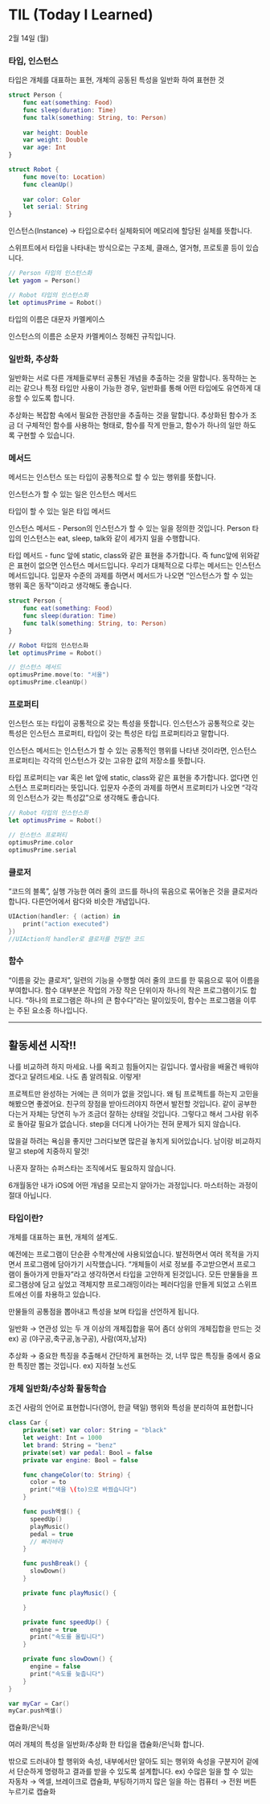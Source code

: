 # TIL (Today I Learned)
2월 14일 (월)

### 타입, 인스턴스

타입은 개체를 대표하는 표현, 개체의 공동된 특성을 일반화 하여 표현한 것

```swift
struct Person {
    func eat(something: Food)
    func sleep(duration: Time)
    func talk(something: String, to: Person)
    
    var height: Double
    var weight: Double
    var age: Int
}

struct Robot {
    func move(to: Location)
    func cleanUp()
    
    var color: Color
    let serial: String
}
```

인스턴스(Instance) → 타입으로수터 실체화되어 메모리에 할당된 실체를 뜻합니다. 

스위프트에서 타입을 나타내는 방식으로는 구조체, 클래스, 열거형, 프로토콜 등이 있습니다. 

```swift
// Person 타입의 인스턴스화
let yagom = Person()

// Robot 타입의 인스턴스화
let optimusPrime = Robot()
```

타입의 이름은 대문자 카멜케이스

인스턴스의 이름은 소문자 카멜케이스 정해진 규직입니다.

### 일반화, 추상화

일반화는 서로 다른 개체들로부터 공통된 개념을 추출하는 것을 말합니다. 동작하는 논리는 같으나 특정 타입만 사용이 가능한 경우, 일반화를 통해 어떤 타입에도 유연하게 대응할 수 있도록 합니다.

추상화는 복잡함 속에서 필요한 관점만을 추출하는 것을 말합니다. 추상화된 함수가 조금 더 구체적인 함수를 사용하는 형태로, 함수를 작게 만들고, 함수가 하나의 일만 하도록 구현할 수 있습니다. 

### 메서드

메서드는 인스턴스 또는 타입이 공통적으로 할 수 있는 행위를 뜻합니다. 

인스턴스가 할 수 있는 일은 인스턴스 메서드

타입이 할 수 있는 일은 타입 메서드

인스턴스 메서드 - Person의 인스턴스가 할 수 있는 일을 정의한 것입니다. Person 타입의 인스턴스는 eat, sleep, talk와 같이 세가지 일을 수행합니다.

타입 메서드 - func 앞에 static, class와 같은 표현을 추가합니다. 즉 func앞에 위와같은 표현이 없으면 인스턴스 메서드입니다. 우리가 대체적으로 다루는 메서드는 인스턴스 메서드입니다. 입문자 수준의 과제를 하면서 메서드가 나오면 “인스턴스가 할 수 있는 행위 혹은 동작”이라고 생각해도 좋습니다. 

```swift
struct Person {
    func eat(something: Food)
    func sleep(duration: Time)
    func talk(something: String, to: Person)
}

// Robot 타입의 인스턴스화
let optimusPrime = Robot()

// 인스턴스 메서드
optimusPrime.move(to: "서울")
optimusPrime.cleanUp()
```

### 프로퍼티

인스턴스 또는 타입이 공통적으로 갖는 특성을 뜻합니다. 인스턴스가 공통적으로 갖는 특성은 인스턴스 프로퍼티, 타입이 갖는 특성은 타입 프로퍼티라고 말합니다. 

인스턴스 메서드는 인스턴스가 할 수 있는 공통적인 행위를 나타낸 것이라면, 인스턴스 프로퍼티는 각각의 인스턴스가 갖는 고유한 값의 저장소를 뜻합니다. 

타입 프로퍼티는 var 혹은 let 앞에 static, class와 같은 표현을 추가합니다. 없다면 인스턴스 프로퍼티라는 뜻입니다. 입문자 수준의 과제를 하면서 프로퍼티가 나오면 “각각의 인스턴스가 갖는 특성값”으로 생각해도 좋습니다.

```swift
// Robot 타입의 인스턴스화
let optimusPrime = Robot()

// 인스턴스 프로퍼티
optimusPrime.color
optimusPrime.serial
```

### 클로저

“코드의 블록”, 실행 가능한 여러 줄의 코드를 하나의 묶음으로 묶어놓은 것을 클로저라 합니다. 다른언어에서 람다와 비슷한 개념입니다. 

```swift
UIAction(handler: { (action) in
    print("action executed")
})
//UIAction의 handler로 클로저를 전달한 코드
```

### 함수

“이름을 갖는 클로저”, 일련의 기능을 수행할 여러 줄의 코드를 한 묶음으로 묶어 이름을 부여합니다. 함수 대부분은 작업의 가장 작은 단위이자 하나의 작은 프로그램이기도 합니다. “하나의 프로그램은 하나의 큰 함수다”라는 말이있듯이, 함수는 프로그램을 이루는 주된 요소중 하나입니다. 

---

## 활동세션 시작!!

나를 비교하려 하지 마세요. 나를 옥죄고 힘들어지는 길입니다. 옆사람을 배울건 배워야겠다고 달려드세요. 나도 좀 알려줘요. 이렇게! 

프로젝트만 완성하는 거에는 큰 의미가 없을 것입니다. 왜 팀 프로젝트를 하는지 고민을 해봤으면 좋겠어요. 친구의 장점을 받아드려야지 하면서 발전할 것입니다. 같이 공부한다는거 자체는 당연히 누가 조금더 잘하는 상태일 것입니다. 그렇다고 해서 그사람 위주로 돌아갈 필요가 없습니다. step을 더디게 나아가는 전혀 문제가 되지 않습니다. 

많을걸 하려는 욕심을 좋지만 그러다보면 많은걸 놓치게 되어있습니다. 남이랑 비교하지 말고 step에 치중하지 말것!

나혼자 잘하는 슈퍼스타는 조직에서도 필요하지 않습니다. 

6개월동안 내가 iOS에 어떤 개념을 모르는지 알아가는 과정입니다. 마스터하는 과정이 절대 아닙니다. 

### 타입이란?

개체를 대표하는 표현, 개체의 설계도. 

예전에는 프로그램이 단순환 수학계산에 사용되었습니다. 발전하면서 여러 목적을 가지면서 프로그램에 담아가기 시작했습니다. “개체들이 서로 정보를 주고받으면서 프로그램이 돌아가게 만들자”라고 생각하면서 타입을 고안하게 된것입니다. 모든 만물들을 프로그램상에 담고 싶었고 객체지향 프로그래밍이라는 페러다임을 만들게 되었고 스위프트에선 이를 차용하고 있습니다. 

만물들의 공통점을 뽑아내고 특성을 보며 타입을 선언하게 됩니다.

일반화 → 연관성 있는 두 개 이상의 개체집합을 묶어 좀더 상위의 개체집합을 만드는 것 ex) 공 (야구공,축구공,농구공), 사람(여자,남자)

추상화 → 중요한 특징을 추출해서 간단하게 표현하는 것, 너무 많은 특징들 중에서 중요한 특징만 뽑는 것입니다. ex) 지하철 노선도

 

### 개체 일반화/추상화 활동학습

조건
사람의 언어로 표현합니다(영어, 한글 택일)
행위와 특성을 분리하여 표현합니다
``` swift
class Car {
    private(set) var color: String = "black"
    let weight: Int = 1000
    let brand: String = "benz"
    private(set) var pedal: Bool = false
    private var engine: Bool = false

    func changeColor(to: String) {
      color = to
      print("색을 \(to)으로 바꿨습니다")
    }

    func push엑셀() {
      speedUp()
      playMusic()
      pedal = true
      // 빠라바라
    }

    func pushBreak() {
      slowDown()
    }

    private func playMusic() {

    }

    private func speedUp() {
      engine = true
      print("속도를 올립니다")
    }

    private func slowDown() {
      engine = false
      print("속도를 늦춥니다")
    }
}

var myCar = Car()
myCar.push엑셀()
```
캡슐화/은닉화

여러 개체의 특성을 일반화/추상화 한 타입을 캡슐화/은닉화 합니다.

밖으로 드러내야 할 행위와 속성, 내부에서만 알아도 되는 행위와 속성을 구분지어 겉에서 단순하게 명령하고 결과를 받을 수 있도록 설계합니다. ex) 수많은 일을 할 수 있는 자동차 → 엑셀, 브레이크로 캡슐화, 부팅하기까지 많은 일을 하는 컴퓨터 → 전원 버튼 누르기로 캡슐화



